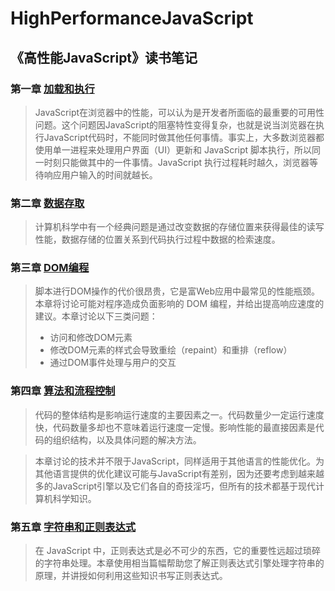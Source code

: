 # HighPerformanceJavaScript

## 《高性能JavaScript》读书笔记

### 第一章  [加载和执行](./LoadingAndExecution/README.md)
> JavaScript在浏览器中的性能，可以认为是开发者所面临的最重要的可用性问题。这个问题因JavaScript的阻塞特性变得复杂，也就是说当浏览器在执行JavaScript代码时，不能同时做其他任何事情。事实上，大多数浏览器都使用单一进程来处理用户界面（UI）更新和 JavaScript 脚本执行，所以同一时刻只能做其中的一件事情。JavaScript 执行过程耗时越久，浏览器等待响应用户输入的时间就越长。

### 第二章  [数据存取](./DataAccess/README.md)
> 计算机科学中有一个经典问题是通过改变数据的存储位置来获得最佳的读写性能，数据存储的位置关系到代码执行过程中数据的检索速度。

### 第三章  [DOM编程](./DomScripting/README.md)

> 脚本进行DOM操作的代价很昂贵，它是富Web应用中最常见的性能瓶颈。本章将讨论可能对程序造成负面影响的 DOM 编程，并给出提高响应速度的建议。本章讨论以下三类问题：
> * 访问和修改DOM元素
> * 修改DOM元素的样式会导致重绘（repaint）和重排（reflow）
> * 通过DOM事件处理与用户的交互

### 第四章  [算法和流程控制](./AlgorithmsAndFlowControl/README.md)
> 代码的整体结构是影响运行速度的主要因素之一。代码数量少一定运行速度快，代码数量多却也不意味着运行速度一定慢。影响性能的最直接因素是代码的组织结构，以及具体问题的解决方法。

> 本章讨论的技术并不限于JavaScript，同样适用于其他语言的性能优化。为其他语言提供的优化建议可能与JavaScript有差别，因为还要考虑到越来越多的JavaScript引擎以及它们各自的奇技淫巧，但所有的技术都基于现代计算机科学知识。

### 第五章 [字符串和正则表达式](./StringsAndRegularExpressions/README.md)

> 在 JavaScript 中，正则表达式是必不可少的东西，它的重要性远超过琐碎的字符串处理。本章使用相当篇幅帮助您了解正则表达式引擎处理字符串的原理，并讲授如何利用这些知识书写正则表达式。
